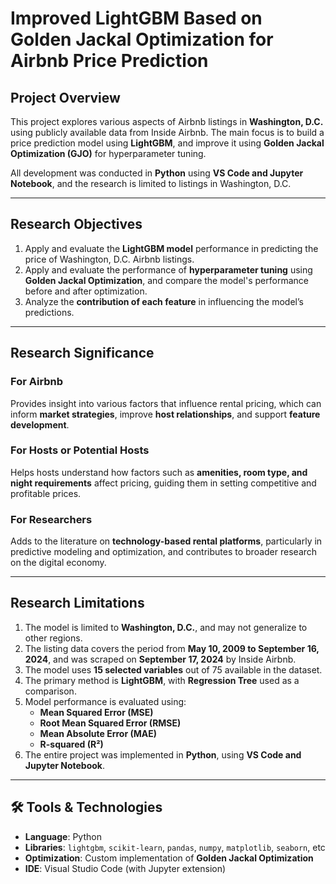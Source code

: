 # Improved LightGBM Based on Golden Jackal Optimization for Airbnb Price Prediction

## Project Overview  
This project explores various aspects of Airbnb listings in **Washington, D.C.** using publicly available data from Inside Airbnb. The main focus is to build a price prediction model using **LightGBM**, and improve it using **Golden Jackal Optimization (GJO)** for hyperparameter tuning.

All development was conducted in **Python** using **VS Code and Jupyter Notebook**, and the research is limited to listings in Washington, D.C.

---

## Research Objectives  
1. Apply and evaluate the **LightGBM model** performance in predicting the price of Washington, D.C. Airbnb listings.  
2. Apply and evaluate the performance of **hyperparameter tuning** using **Golden Jackal Optimization**, and compare the model's performance before and after optimization.  
3. Analyze the **contribution of each feature** in influencing the model’s predictions.

---

## Research Significance  
### For Airbnb  
Provides insight into various factors that influence rental pricing, which can inform **market strategies**, improve **host relationships**, and support **feature development**.

### For Hosts or Potential Hosts  
Helps hosts understand how factors such as **amenities, room type, and night requirements** affect pricing, guiding them in setting competitive and profitable prices.

### For Researchers  
Adds to the literature on **technology-based rental platforms**, particularly in predictive modeling and optimization, and contributes to broader research on the digital economy.

---

## Research Limitations  
1. The model is limited to **Washington, D.C.**, and may not generalize to other regions.  
2. The listing data covers the period from **May 10, 2009 to September 16, 2024**, and was scraped on **September 17, 2024** by Inside Airbnb.  
3. The model uses **15 selected variables** out of 75 available in the dataset.  
4. The primary method is **LightGBM**, with **Regression Tree** used as a comparison.  
5. Model performance is evaluated using:  
   - **Mean Squared Error (MSE)**  
   - **Root Mean Squared Error (RMSE)**  
   - **Mean Absolute Error (MAE)**  
   - **R-squared (R²)**  
6. The entire project was implemented in **Python**, using **VS Code and Jupyter Notebook**.

---

## 🛠️ Tools & Technologies  
- **Language**: Python  
- **Libraries**: `lightgbm`, `scikit-learn`, `pandas`, `numpy`, `matplotlib`, `seaborn`, etc 
- **Optimization**: Custom implementation of **Golden Jackal Optimization**  
- **IDE**: Visual Studio Code (with Jupyter extension)

